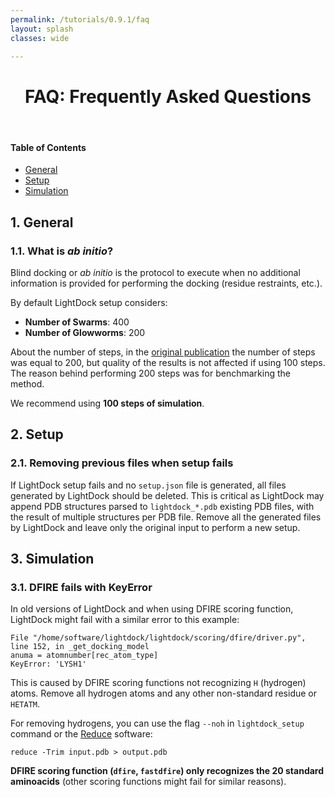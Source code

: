 ```yaml
---
permalink: /tutorials/0.9.1/faq
layout: splash
classes: wide

---
```


<center><h1 style="margin-top:40px">FAQ: Frequently Asked Questions</h1></center><br>

#### Table of Contents

- [General](#1-general)
- [Setup](#2-setup)
- [Simulation](#3-simulation)


## 1. General

### 1.1. What is *ab initio*?
Blind docking or *ab initio* is the protocol to execute when no additional information is provided for performing the docking (residue restraints, etc.).

By default LightDock setup considers:

* **Number of Swarms**: 400
* **Number of Glowworms**: 200

About the number of steps, in the [original publication](https://academic.oup.com/bioinformatics/article/34/1/49/4103399) the number of steps was equal to 200, but quality of the results is not affected if using 100 steps. The reason behind performing 200 steps was for benchmarking the method.

We recommend using **100 steps of simulation**.


## 2. Setup

### 2.1. Removing previous files when setup fails
If LightDock setup fails and no `setup.json` file is generated, all files generated by LightDock should be deleted. This is critical as LightDock may append PDB structures parsed to `lightdock_*.pdb` existing PDB files, with the result of multiple structures per PDB file. Remove all the generated files by LightDock and leave only the original input to perform a new setup.


## 3. Simulation

### 3.1. DFIRE fails with KeyError

In old versions of LightDock and when using DFIRE scoring function, LightDock might fail with a similar error to this example:

```
File "/home/software/lightdock/lightdock/scoring/dfire/driver.py", line 152, in _get_docking_model
anuma = atomnumber[rec_atom_type]
KeyError: 'LYSH1'
```

This is caused by DFIRE scoring functions not recognizing `H` (hydrogen) atoms. Remove all hydrogen atoms and any other non-standard residue or `HETATM`.

For removing hydrogens, you can use the flag `--noh` in `lightdock_setup` command or the [Reduce](https://github.com/rlabduke/reduce) software:

```
reduce -Trim input.pdb > output.pdb
```

**DFIRE scoring function (`dfire`, `fastdfire`) only recognizes the 20 standard aminoacids** (other scoring functions might fail for similar reasons).

